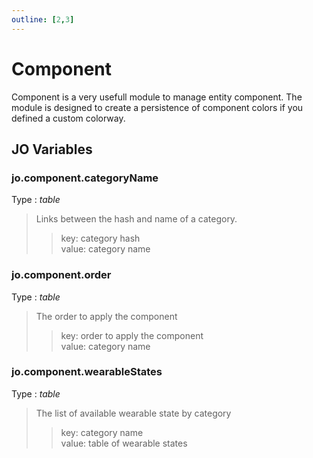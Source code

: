 ```yaml
---
outline: [2,3]
---
```


# Component

Component is a very usefull module to manage entity component. The module is designed to create a persistence of component colors if you defined a custom colorway.

## JO Variables

### jo.component.categoryName
Type : *table*  
> Links between the hash and name of a category.  
>> key: category hash  
>> value: category name

### jo.component.order
Type : *table*  
> The order to apply the component  
>> key: order to apply the component  
>> value: category name

### jo.component.wearableStates
Type : *table*  
> The list of available wearable state by category  
>> key: category name  
>> value: table of wearable states

<!--@include: ./autodoc/autodoc_g_client_functions.md-->